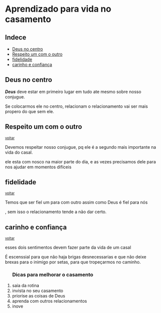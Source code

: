 <!DOCTYPE html>
<html lang="en">
<head>
    <meta charset="UTF-8">
    <meta name="viewport" content="width=device-width, initial-scale=1.0">
    <title> A vida a Dois </title>
</head>
<body>
    <h1 id="inicio"> Aprendizado para vida no casamento </h1>
    <h2>Indece</h2>
    <ul>
        <li><a href="#Deus"> Deus no centro </a></li>
        <li><a href="#Respeito"> Respeito um com o outro </a></li>
        <li><a href="#fiel"> fidelidade </a>
        </li>
        <li><a href="#confiar"> carinho e confiança </a>
        </li>
    </ul>
    <h2 id="Deus">Deus no centro</h2>
    <P><i><strong>Deus</strong></i> deve estar em primeiro lugar em tudo ate mesmo sobre nosso conjugue.</P>
    <p>Se colocarmos ele no centro, relacionam o relacionamento vai ser mais propero do que sem ele.</p>
    <h2 id="Respeito">Respeito um com o outro</h2><small><a href="inicio">voltar</a></small>
    <P>Devemos respeitar nosso conjugue, pq ele é a segundo mais importante na vida do casal. </P>
    <p>ele esta com nosco na maior parte do dia, e as vezes precisamos dele para nos ajudar em momentos difíceis</p>
    <h2 id="fiel">fidelidade</h2><small><a href="inicio">voltar</a></small>
<p>Temos que ser fiel um para com outro assim como Deus é fiel para nós</p>
<p>, sem isso o relacionamento tende a não dar certo.</p>
        <h2 id="confiar">carinho e confiança</h2><small><a href="#inicio">voltar</a></small>
        <p> esses dois sentimentos devem fazer parte da vida de um casal</p>
        <p>É escenssial para que não haja brigas desnecessarias e que não deixe brexas para o inimigo por setas, para que tropeçarmos no caminho.</p>
        <ol>
            <h3> Dicas para melhorar o casamento </h3>
            <li>saia da rotina</li>
            <li>invista no seu casamento</li>
            <li>priorise as coisas de Deus</li>
            <li>aprenda com outros relacionamentos</li>
            <li>inove</li>
        </ol>

  
</body>
</html>
